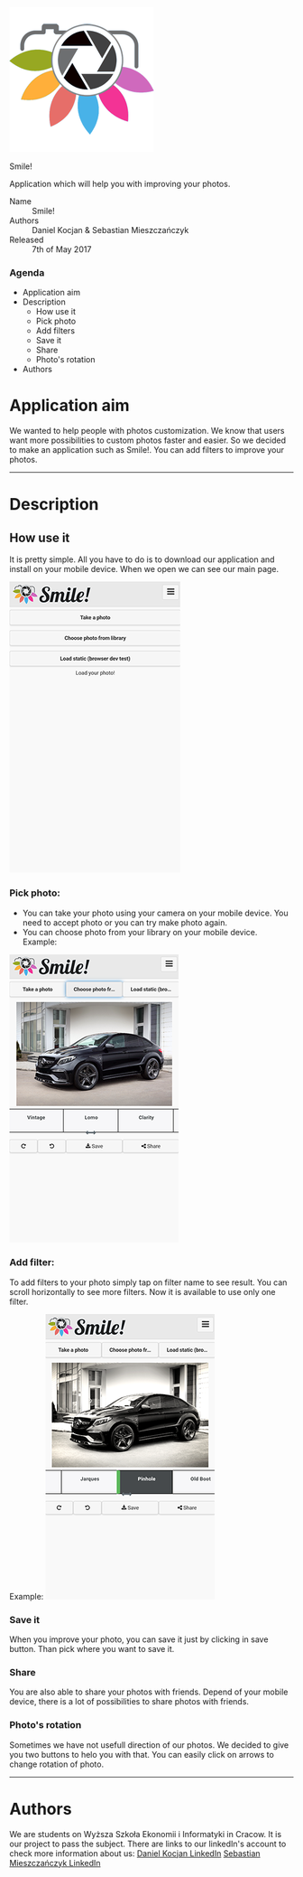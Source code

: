 ![](https://github.com/dkocjan/smile/blob/master/www/img/logo_256x256.png)

Smile!

Application which will help you with improving your photos.


<dl>
<dt>Name</dt>
<dd>Smile!</dd>
<dt>Authors</dt>
<dd>Daniel Kocjan & Sebastian Mieszczańczyk</dd>
<dt>Released</dt>
<dd>7th of May 2017</dd>
</dl>

### Agenda

- Application aim
- Description
  - How use it
   - Pick photo
   - Add filters
   - Save it
   - Share
   - Photo's rotation
- Authors

# Application aim

We wanted to help people with photos customization.
We know that users want more possibilities to custom photos faster and easier.
So we decided to make an application such as Smile!. You can add filters to improve your photos.

* * *

# Description
## How use it

It is pretty simple. All you have to do is to download our application and install on your mobile device. When we open we can see our main page.

![](https://github.com/dkocjan/smile/blob/master/www/img/mainScreen.png)

### Pick photo:

*   You can take your photo using your camera on your mobile device. You need to accept photo or you can try make photo again.
*   You can choose photo from your library on your mobile device.
Example:

![](https://github.com/dkocjan/smile/blob/master/www/img/loadedScreen.png)

### Add filter:

To add filters to your photo simply tap on filter name to see result. You can scroll horizontally to see more filters. Now it is available to use only one filter.

Example:
![](https://github.com/dkocjan/smile/blob/master/www/img/changedScreen.png)

### Save it

When you improve your photo, you can save it just by clicking in save button. Than pick where you want to save it.

### Share

You are also able to share your photos with friends. Depend of your mobile device, there is a lot of possibilities to share photos with friends.

### Photo's rotation

Sometimes we have not usefull direction of our photos. We decided to give you two buttons to helo you with that. You can easily click on arrows to change rotation of photo.

* * *

# Authors

We are students on Wyższa Szkoła Ekonomii i Informatyki in Cracow.
It is our project to pass the subject. There are links to our linkedIn's account to check more information about us:
[Daniel Kocjan LinkedIn](https://www.linkedin.com/in/dkocjan/)
[Sebastian Mieszczańczyk LinkedIn](https://www.linkedin.com/in/www.linkedin.com/in/mieszczanczyks)


